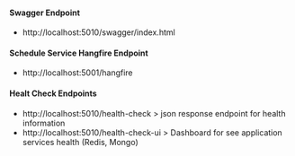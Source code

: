 #### Swagger Endpoint   
* http://localhost:5010/swagger/index.html

#### Schedule Service Hangfire Endpoint   
* http://localhost:5001/hangfire

#### Healt Check Endpoints   
* http://localhost:5010/health-check    > json response endpoint for health information
* http://localhost:5010/health-check-ui > Dashboard for see application services health (Redis, Mongo)   
